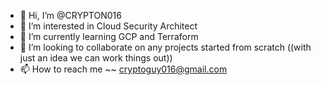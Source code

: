 - 👋 Hi, I’m @CRYPTON016
- 👀 I’m interested in Cloud Security Architect
- 🌱 I’m currently learning GCP and Terraform
- 💞️ I’m looking to collaborate on any projects started from scratch ((with just an idea we can work things out))
- 📫 How to reach me ~~  cryptoguy016@gmail.com

<!---
CRYPTON016/CRYPTON016 is a ✨ special ✨ repository because its `README.md` (this file) appears on your GitHub profile.
You can click the Preview link to take a look at your changes.
--->
